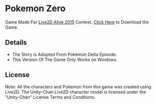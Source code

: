 # Pokemon Zero

Game Made For [Live2D Alive 2015][1] Contest.
[Click Here][2] to Download the Game.

## Details

  - The Story is Adopted From Pokémon Delta Episode.
  - This Version Of The Game Only Works on Windows.

## License

Note: All the characters and Pokemon from this game was created using Live2D.
The Unity-Chan Live2D character model is licensed under the “Unity-Chan” License Terms and Conditions.

  [1]: http://www.live2d.com/en/alive2015
  [2]: https://docs.google.com/uc?id=0B7cqIlrE4gweekJvTWVRUmJRZ00&export=download
